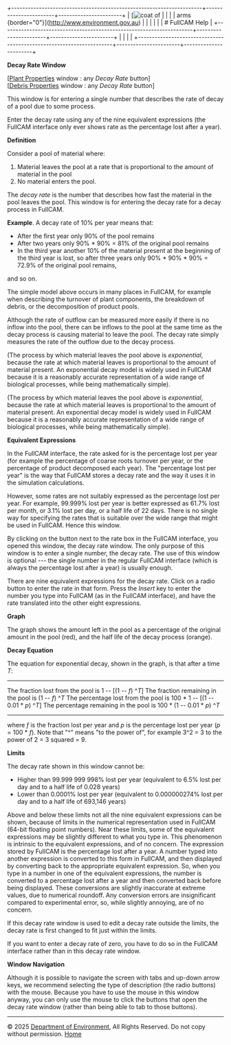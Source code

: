+---------------------------------------------------------------------+-----------------------+-----------------------+
| [![coat of                                                          |                       | [](index.htm)         |
| arms](imgs/coa_env.png){border="0"}](http://www.environment.gov.au) |                       |                       |
|                                                                     |                       | # FullCAM Help        |
+---------------------------------------------------------------------+-----------------------+-----------------------+
|                                                                     |                       |                       |
+---------------------------------------------------------------------+-----------------------+-----------------------+

**Decay Rate Window**

\[[Plant Properties](43_Plant%20Properties.htm) window : any *Decay
Rate* button\]\
\[[Debris Properties](45_Debris%20Properties.htm) window : any *Decay
Rate* button\]

This window is for entering a single number that describes the rate of
decay of a pool due to some process.

Enter the decay rate using any of the nine equivalent expressions (the
FullCAM interface only ever shows rate as the percentage lost after a
year).

**Definition**

Consider a pool of material where:

1.  Material leaves the pool at a rate that is proportional to the
    amount of material in the pool
2.  No material enters the pool.

The *decay rate* is the number that describes how fast the material in
the pool leaves the pool. This window is for entering the decay rate for
a decay process in FullCAM.

**Example**. A decay rate of 10% per year means that:

- After the first year only 90% of the pool remains
- After two years only 90% \* 90% = 81% of the original pool remains
- In the third year another 10% of the material present at the beginning
  of the third year is lost, so after three years only 90% \* 90% \* 90%
  = 72.9% of the original pool remains,

and so on.

The simple model above occurs in many places in FullCAM, for example
when describing the turnover of plant components, the breakdown of
debris, or the decomposition of product pools.

Although the rate of outflow can be measured more easily if there is no
inflow into the pool, there can be inflows to the pool at the same time
as the decay process is causing material to leave the pool. The decay
rate simply measures the rate of the outflow due to the decay process.

(The process by which material leaves the pool above is *exponential*,
because the rate at which material leaves is proportional to the amount
of material present. An exponential decay model is widely used in
FullCAM because it is a reasonably accurate representation of a wide
range of biological processes, while being mathematically simple).

(The process by which material leaves the pool above is *exponential*,
because the rate at which material leaves is proportional to the amount
of material present. An exponential decay model is widely used in
FullCAM because it is a reasonably accurate representation of a wide
range of biological processes, while being mathematically simple).

**Equivalent Expressions**

In the FullCAM interface, the rate asked for is the percentage lost per
year (for example the percentage of coarse roots turnover per year, or
the percentage of product decomposed each year). The "percentage lost
per year" is the way that FullCAM stores a decay rate and the way it
uses it in the simulation calculations.

However, some rates are not suitably expressed as the percentage lost
per year. For example, 99.999% lost per year is better expressed as
61.7% lost per month, or 3.1% lost per day, or a half life of 22 days.
There is no single way for specifying the rates that is suitable over
the wide range that might be used in FullCAM. Hence this window.

By clicking on the button next to the rate box in the FullCAM interface,
you opened this window, the decay rate window. The only purpose of this
window is to enter a single number, the decay rate. The use of this
window is optional --- the single number in the regular FullCAM
interface (which is always the percentage lost after a year) is usually
enough.

There are nine equivalent expressions for the decay rate. Click on a
radio button to enter the rate in that form. Press the *Insert* key to
enter the number you type into FullCAM (as in the FullCAM interface),
and have the rate translated into the other eight expressions.

**Graph**

The graph shows the amount left in the pool as a percentage of the
original amount in the pool (red), and the half life of the decay
process (orange).

**Decay Equation**

The equation for exponential decay, shown in the graph, is that after a
time *T*:

  ----------------------------------------- -- ------------------------------------------
  The fraction lost from the pool is           1 -- \[(1 -- *f*) \^*T*\]
  The fraction remaining in the pool is        (1 -- *f*) \^*T*
  The percentage lost from the pool is         100 \* 1 -- \[(1 -- 0.01 \* *p*) \^*T*\]
  The percentage remaining in the pool is      100 \* (1 -- 0.01 \* *p*) \^*T*
  ----------------------------------------- -- ------------------------------------------

where *f* is the fraction lost per year and *p* is the percentage lost
per year (*p* = 100 \* *f*). Note that "\^" means "to the power of", for
example 3\^2 = 3 to the power of 2 = 3 squared = 9.

**Limits**

The decay rate shown in this window cannot be:

- Higher than 99.999 999 998% lost per year (equivalent to 6.5% lost per
  day and to a half life of 0.028 years)
- Lower than 0.0001% lost per year (equivalent to 0.000000274% lost per
  day and to a half life of 693,146 years)

Above and below these limits not all the nine equivalent expressions can
be shown, because of limits in the numerical representation used in
FullCAM (64-bit floating point numbers). Near these limits, some of the
equivalent expressions may be slightly different to what you type in.
This phenomenon is intrinsic to the equivalent expressions, and of no
concern. The expression stored by FullCAM is the percentage lost after a
year. A number typed into another expression is converted to this form
in FullCAM, and then displayed by converting back to the appropriate
equivalent expression. So, when you type in a number in one of the
equivalent expressions, the number is converted to a percentage lost
after a year and then converted back before being displayed. These
conversions are slightly inaccurate at extreme values, due to numerical
roundoff. Any conversion errors are insignificant compared to
experimental error, so, while slightly annoying, are of no concern.

If this decay rate window is used to edit a decay rate outside the
limits, the decay rate is first changed to fit just within the limits.

If you want to enter a decay rate of zero, you have to do so in the
FullCAM interface rather than in this decay rate window.

**Window Navigation**

Although it is possible to navigate the screen with tabs and up-down
arrow keys, we recommend selecting the type of description (the radio
buttons) with the mouse. Because you have to use the mouse in this
window anyway, you can only use the mouse to click the buttons that open
the decay rate window (rather than being able to tab to those buttons).

------------------------------------------------------------------------

© 2025 [Department of
Environment](http://www.environment.gov.au "Department of Environment"),
All Rights Reserved. Do not copy without permission.
[Home](index.htm "help index")
